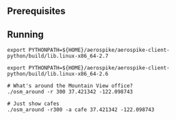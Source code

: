 
Prerequisites
----------------------------------------------------------------


Running
----------------------------------------------------------------

    export PYTHONPATH=${HOME}/aerospike/aerospike-client-python/build/lib.linux-x86_64-2.7

    export PYTHONPATH=${HOME}/aerospike/aerospike-client-python/build/lib.linux-x86_64-2.6

    # What's around the Mountain View office?
    ./osm_around -r 300 37.421342 -122.098743

    # Just show cafes
    ./osm_around -r300 -a cafe 37.421342 -122.098743
